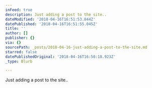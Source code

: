 ```yaml
---
inFeed: true
description: Just adding a post to the site..
dateModified: '2018-04-16T16:51:53.844Z'
datePublished: '2018-04-16T16:51:55.045Z'
title: ''
author: []
publisher: {}
via: {}
sourcePath: _posts/2018-04-16-just-adding-a-post-to-the-site.md
starred: false
datePublishedOriginal: '2018-04-16T16:50:18.923Z'
_type: Blurb

---
```

Just adding a post to the site..